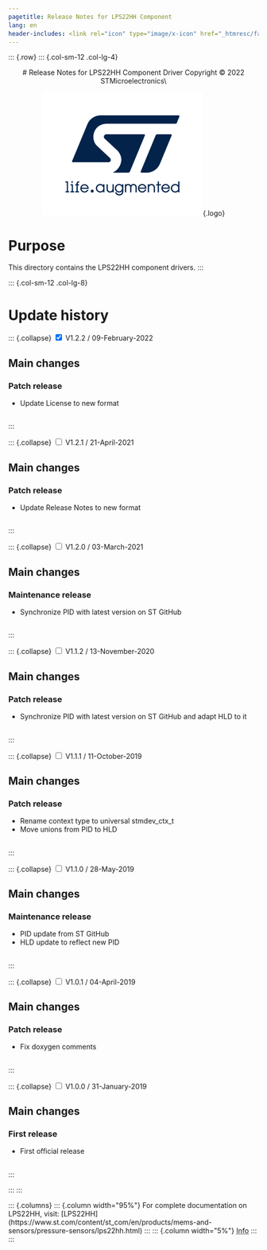 ```yaml
---
pagetitle: Release Notes for LPS22HH Component
lang: en
header-includes: <link rel="icon" type="image/x-icon" href="_htmresc/favicon.png" />
---
```


::: {.row}
::: {.col-sm-12 .col-lg-4}

<center>
# Release Notes for LPS22HH Component Driver
Copyright &copy; 2022 STMicroelectronics\

[![ST logo](_htmresc/st_logo_2020.png)](https://www.st.com){.logo}
</center>

# Purpose

This directory contains the LPS22HH component drivers.
:::

::: {.col-sm-12 .col-lg-8}
# Update history

::: {.collapse}
<input type="checkbox" id="collapse-section8" checked aria-hidden="true">
<label for="collapse-section8" aria-hidden="true">V1.2.2 / 09-February-2022</label>
<div>			

## Main changes

### Patch release

- Update License to new format

##

</div>
:::

::: {.collapse}
<input type="checkbox" id="collapse-section7" aria-hidden="true">
<label for="collapse-section7" aria-hidden="true">V1.2.1 / 21-April-2021</label>
<div>			

## Main changes

### Patch release

- Update Release Notes to new format

##

</div>
:::

::: {.collapse}
<input type="checkbox" id="collapse-section6" aria-hidden="true">
<label for="collapse-section6" aria-hidden="true">V1.2.0 / 03-March-2021</label>
<div>			

## Main changes

### Maintenance release

- Synchronize PID with latest version on ST GitHub

##

</div>
:::

::: {.collapse}
<input type="checkbox" id="collapse-section5" aria-hidden="true">
<label for="collapse-section5" aria-hidden="true">V1.1.2 / 13-November-2020</label>
<div>			

## Main changes

### Patch release

- Synchronize PID with latest version on ST GitHub and adapt HLD to it

##

</div>
:::

::: {.collapse}
<input type="checkbox" id="collapse-section4" aria-hidden="true">
<label for="collapse-section4" aria-hidden="true">V1.1.1 / 11-October-2019</label>
<div>			

## Main changes

### Patch release

- Rename context type to universal stmdev_ctx_t
- Move unions from PID to HLD

##

</div>
:::

::: {.collapse}
<input type="checkbox" id="collapse-section3" aria-hidden="true">
<label for="collapse-section3" aria-hidden="true">V1.1.0 / 28-May-2019</label>
<div>			

## Main changes

### Maintenance release

- PID update from ST GitHub
- HLD update to reflect new PID

##

</div>
:::

::: {.collapse}
<input type="checkbox" id="collapse-section2" aria-hidden="true">
<label for="collapse-section2" aria-hidden="true">V1.0.1 / 04-April-2019</label>
<div>			

## Main changes

### Patch release

- Fix doxygen comments

##

</div>
:::

::: {.collapse}
<input type="checkbox" id="collapse-section1" aria-hidden="true">
<label for="collapse-section1" aria-hidden="true">V1.0.0 / 31-January-2019</label>
<div>			

## Main changes

### First release

- First official release

##

</div>
:::

:::
:::

<footer class="sticky">
::: {.columns}
::: {.column width="95%"}
For complete documentation on LPS22HH,
visit:
[LPS22HH](https://www.st.com/content/st_com/en/products/mems-and-sensors/pressure-sensors/lps22hh.html)
:::
::: {.column width="5%"}
<abbr title="Based on template cx566953 version 2.0">Info</abbr>
:::
:::
</footer>
